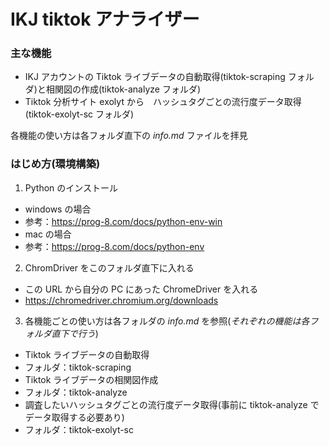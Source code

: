 # IKJ tiktok アナライザー

### 主な機能

- IKJ アカウントの Tiktok ライブデータの自動取得(tiktok-scraping フォルダ)と相関図の作成(tiktok-analyze フォルダ)
- Tiktok 分析サイト exolyt から　ハッシュタグごとの流行度データ取得(tiktok-exolyt-sc フォルダ)

各機能の使い方は各フォルダ直下の _info.md_ ファイルを拝見

### はじめ方(環境構築)

1. Python のインストール

- windows の場合
- 参考：https://prog-8.com/docs/python-env-win
- mac の場合
- 参考：https://prog-8.com/docs/python-env

2. ChromDriver をこのフォルダ直下に入れる

- この URL から自分の PC にあった ChromeDriver を入れる
- https://chromedriver.chromium.org/downloads

3. 各機能ごとの使い方は各フォルダの _info.md_ を参照(_それぞれの機能は各フォルダ直下で行う_)

- Tiktok ライブデータの自動取得
- フォルダ：tiktok-scraping
- Tiktok ライブデータの相関図作成
- フォルダ：tiktok-analyze
- 調査したいハッシュタグごとの流行度データ取得(事前に tiktok-analyze でデータ取得する必要あり)
- フォルダ：tiktok-exolyt-sc
